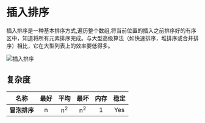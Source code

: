 # 插入排序

插入排序是一种基本排序方式,遍历整个数组,将当前位置的插入之前排序好的有序区中，知道将所有元素排序完成。与大型高级算法（如快速排序，堆排序或合并排序）相比，它在大型列表上的效率要低得多。

![插入排序](https://upload.wikimedia.org/wikipedia/commons/0/0f/Insertion-sort-example-300px.gif)

## 复杂度

| 名称         | 最好 |     平均      |     最坏      | 内存 | 稳定 |
| ------------ | :--: | :-----------: | :-----------: | :--: | :--: |
| **冒泡排序** |  n   | n<sup>2</sup> | n<sup>2</sup> |  1   | Yes  |
